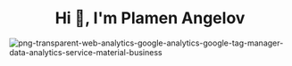 <h1 align="center">Hi 👋, I'm Plamen Angelov</h1>




![png-transparent-web-analytics-google-analytics-google-tag-manager-data-analytics-service-material-business](https://user-images.githubusercontent.com/113591133/192650801-ccee5a1c-811e-461c-9145-d172308bfff8.png)

